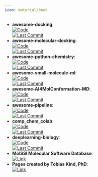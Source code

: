 ```yaml
---
icon: material/book
---
```


- **awesome-docking**:   
	[![Code](https://img.shields.io/github/stars/KyGao/awesome-docking?style=for-the-badge&logo=github)](https://github.com/KyGao/awesome-docking)  
	[![Last Commit](https://img.shields.io/github/last-commit/KyGao/awesome-docking?style=for-the-badge&logo=github)](https://github.com/KyGao/awesome-docking)  
- **awesome-molecular-docking**:   
	[![Code](https://img.shields.io/github/stars/Thinklab-SJTU/awesome-molecular-docking?style=for-the-badge&logo=github)](https://github.com/Thinklab-SJTU/awesome-molecular-docking)  
	[![Last Commit](https://img.shields.io/github/last-commit/Thinklab-SJTU/awesome-molecular-docking?style=for-the-badge&logo=github)](https://github.com/Thinklab-SJTU/awesome-molecular-docking)  
- **awesome-python-chemistry**:   
	[![Code](https://img.shields.io/github/stars/lmmentel/awesome-python-chemistry?style=for-the-badge&logo=github)](https://github.com/lmmentel/awesome-python-chemistry)  
	[![Last Commit](https://img.shields.io/github/last-commit/lmmentel/awesome-python-chemistry?style=for-the-badge&logo=github)](https://github.com/lmmentel/awesome-python-chemistry)  
- **awesome-small-molecule-ml**:   
	[![Code](https://img.shields.io/github/stars/benb111/awesome-small-molecule-ml?style=for-the-badge&logo=github)](https://github.com/benb111/awesome-small-molecule-ml)  
	[![Last Commit](https://img.shields.io/github/last-commit/benb111/awesome-small-molecule-ml?style=for-the-badge&logo=github)](https://github.com/benb111/awesome-small-molecule-ml)  
- **awesome-AI4MolConformation-MD**:   
	[![Code](https://img.shields.io/github/stars/AspirinCode/awesome-AI4MolConformation-MD?style=for-the-badge&logo=github)](https://github.com/AspirinCode/awesome-AI4MolConformation-MD)  
	[![Last Commit](https://img.shields.io/github/last-commit/AspirinCode/awesome-AI4MolConformation-MD?style=for-the-badge&logo=github)](https://github.com/AspirinCode/awesome-AI4MolConformation-MD)  
- **awesome-pipeline**:   
	[![Code](https://img.shields.io/github/stars/pditommaso/awesome-pipeline?style=for-the-badge&logo=github)](https://github.com/pditommaso/awesome-pipeline)  
	[![Last Commit](https://img.shields.io/github/last-commit/pditommaso/awesome-pipeline?style=for-the-badge&logo=github)](https://github.com/pditommaso/awesome-pipeline)  
- **comp_chem_colab**:   
	[![Code](https://img.shields.io/github/stars/yboulaamane/comp_chem_colab?style=for-the-badge&logo=github)](https://github.com/yboulaamane/comp_chem_colab)  
	[![Last Commit](https://img.shields.io/github/last-commit/yboulaamane/comp_chem_colab?style=for-the-badge&logo=github)](https://github.com/yboulaamane/comp_chem_colab)  
- **deeplearning-biology**:   
	[![Code](https://img.shields.io/github/stars/hussius/deeplearning-biology?style=for-the-badge&logo=github)](https://github.com/hussius/deeplearning-biology#chemoinformatics-and-drug-discovery-)  
	[![Last Commit](https://img.shields.io/github/last-commit/hussius/deeplearning-biology?style=for-the-badge&logo=github)](https://github.com/hussius/deeplearning-biology#chemoinformatics-and-drug-discovery-)  
- **MolSSI Molecular Software Database**:   
	[![Link](https://img.shields.io/badge/Link-offline-red?style=for-the-badge&logo=xamarin&logoColor=red)](https://molssi.org/software-search/)  
- **Pages created by Tobias Kind, PhD**:   
	[![Link](https://img.shields.io/badge/Link-online-brightgreen?style=for-the-badge&logo=cachet&logoColor=65FF8F)](https://fiehnlab.ucdavis.edu/staff/kind/metabolomics)  
